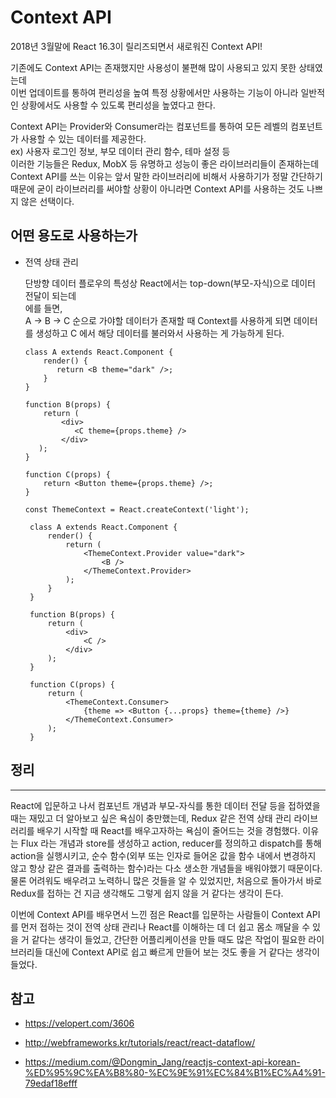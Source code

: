 # Context API

2018년 3월말에 React 16.3이 릴리즈되면서 새로워진 Context API!

기존에도 Context API는 존재했지만 사용성이 불편해 많이 사용되고 있지 못한 상태였는데  
이번 업데이트를 통하여 편리성을 높여 특정 상황에서만 사용하는 기능이 아니라 일반적인 상황에서도 사용할 수 있도록 편리성을 높였다고 한다.

Context API는 Provider와 Consumer라는 컴포넌트를 통하여 모든 레벨의 컴포넌트가 사용할 수 있는 데이터를 제공한다.  
ex) 사용자 로그인 정보, 부모 데이터 관리 함수, 테마 설정 등  
이러한 기능들은 Redux, MobX 등 유명하고 성능이 좋은 라이브러리들이 존재하는데 Context API를 쓰는 이유는 앞서 말한 라이브러리에 비해서 사용하기가 정말 간단하기 때문에 굳이 라이브러리를 써야할 상황이 아니라면 Context API를 사용하는 것도 나쁘지 않은 선택이다.

## 어떤 용도로 사용하는가

- 전역 상태 관리

  단방향 데이터 플로우의 특성상 React에서는 top-down(부모-자식)으로 데이터 전달이 되는데  
   에를 들면,  
   A -> B -> C 순으로 가야할 데이터가 존재할 때 Context를 사용하게 되면
  데이터를 생성하고 C 에서 해당 데이터를 불러와서 사용하는 게 가능하게 된다.

  ```
  class A extends React.Component {
      render() {
         return <B theme="dark" />;
      }
  }

  function B(props) {
      return (
          <div>
             <C theme={props.theme} />
          </div>
     );
  }

  function C(props) {
      return <Button theme={props.theme} />;
  }
  ```

  ```
  const ThemeContext = React.createContext('light');

   class A extends React.Component {
       render() {
           return (
               <ThemeContext.Provider value="dark">
                   <B />
               </ThemeContext.Provider>
           );
       }
   }

   function B(props) {
       return (
           <div>
               <C />
           </div>
       );
   }

   function C(props) {
       return (
           <ThemeContext.Consumer>
               {theme => <Button {...props} theme={theme} />}
           </ThemeContext.Consumer>
       );
   }
  ```

## 정리

---

React에 입문하고 나서 컴포넌트 개념과 부모-자식를 통한 데이터 전달 등을 접하였을 때는 재밌고 더 알아보고 싶은 욕심이 충만했는데, Redux 같은 전역 상태 관리 라이브러리를 배우기 시작할 때 React를 배우고자하는 욕심이 줄어드는 것을 경험했다. 이유는 Flux 라는 개념과 store를 생성하고 action, reducer를 정의하고 dispatch를 통해 action을 실행시키고, 순수 함수(외부 또는 인자로 들어온 값을 함수 내에서 변경하지 않고 항상 같은 결과를 출력하는 함수)라는 다소 생소한 개념들을 배워야했기 때문이다. 물론 어려워도 배우려고 노력하니 많은 것들을 알 수 있었지만, 처음으로 돌아가서 바로 Redux를 접하는 건 지금 생각해도 그렇게 쉽지 않을 거 같다는 생각이 든다.

이번에 Context API를 배우면서 느낀 점은 React를 입문하는 사람들이 Context API를 먼저 접하는 것이 전역 상태 관리나 React를 이해하는 데 더 쉽고 몸소 깨달을 수 있을 거 같다는 생각이 들었고, 간단한 어플리케이션을 만들 때도 많은 작업이 필요한 라이브러리들 대신에 Context API로 쉽고 빠르게 만들어 보는 것도 좋을 거 같다는 생각이 들었다.

## 참고

- https://velopert.com/3606

- http://webframeworks.kr/tutorials/react/react-dataflow/

- https://medium.com/@Dongmin_Jang/reactjs-context-api-korean-%ED%95%9C%EA%B8%80-%EC%9E%91%EC%84%B1%EC%A4%91-79edaf18efff
